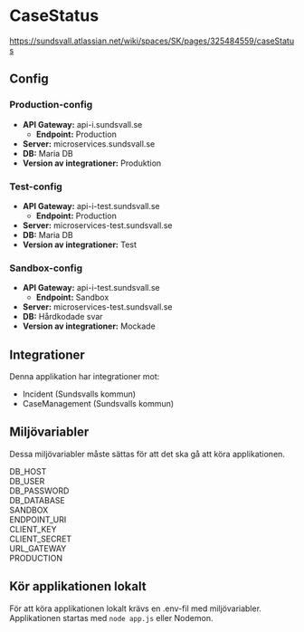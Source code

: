 # CaseStatus

https://sundsvall.atlassian.net/wiki/spaces/SK/pages/325484559/caseStatus

## Config

### Production-config

- **API Gateway:**                  api-i.sundsvall.se
  - **Endpoint:**                   Production
- **Server:**                       microservices.sundsvall.se
- **DB:**                           Maria DB
- **Version av integrationer:**     Produktion

### Test-config

- **API Gateway:**                  api-i-test.sundsvall.se
  - **Endpoint:**                   Production
- **Server:**                       microservices-test.sundsvall.se
- **DB:**                           Maria DB
- **Version av integrationer:**     Test

### Sandbox-config

- **API Gateway:**                  api-i-test.sundsvall.se
  - **Endpoint:**                   Sandbox
- **Server:**                       microservices-test.sundsvall.se
- **DB:**                           Hårdkodade svar
- **Version av integrationer:**     Mockade

## Integrationer

Denna applikation har integrationer mot:

* Incident (Sundsvalls kommun)
* CaseManagement (Sundsvalls kommun)

## Miljövariabler

Dessa miljövariabler måste sättas för att det ska gå att köra applikationen.

DB_HOST<br>
DB_USER<br>
DB_PASSWORD<br>
DB_DATABASE<br>
SANDBOX<br>
ENDPOINT_URI<br>
CLIENT_KEY<br>
CLIENT_SECRET<br>
URL_GATEWAY<br>
PRODUCTION<br>

## Kör applikationen lokalt

För att köra applikationen lokalt krävs en .env-fil med miljövariabler. Applikationen startas med `node app.js` eller Nodemon.
